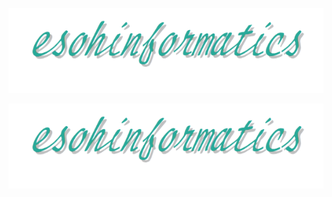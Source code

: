 ![esohinformatics](docs/assets/img/esohinformatics_logo.svg)

<p align="center">
  <img src="docs/assets/img/esohinformatics_logo.svg" alt="esohinformatics">
</p>


